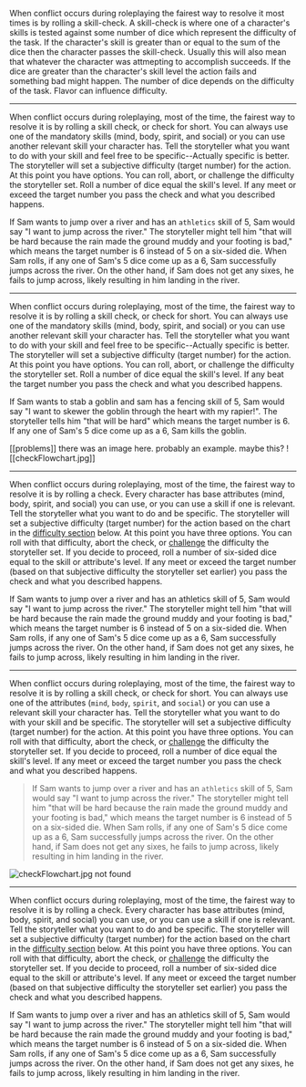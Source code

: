 When conflict occurs during roleplaying the fairest way to resolve it most times is by rolling a skill-check. A skill-check is where one of a character's skills is tested against some number of dice which represent the difficulty of the task. If the character's skill is greater than or equal to the sum of the dice then the character passes the skill-check. Usually this will also mean that whatever the character was attmepting to accomplish succeeds. If the dice are greater than the character's skill level the action fails and something bad might happen. The number of dice depends on the difficulty of the task. Flavor can influence difficulty.

---

When conflict occurs during roleplaying, most of the time, the fairest way to resolve it is by rolling a skill check, or check for short. You can always use one of the mandatory skills (mind, body, spirit, and social) or you can use another relevant skill your character has. Tell the storyteller what you want to do with your skill and feel free to be specific--Actually specific is better. The storyteller will set a subjective difficulty (target number) for the action. At this point you have options. You can roll, abort, or challenge the difficulty the storyteller set. Roll a number of dice equal the skill's level. If any meet or exceed the target number you pass the check and what you described happens.

If Sam wants to jump over a river and has an `athletics` skill of 5, Sam would say "I want to jump across the river." The storyteller might tell him "that will be hard because the rain made the ground muddy and your footing is bad," which means the target number is 6 instead of 5 on a six-sided die. When Sam rolls, if any one of Sam's 5 dice come up as a 6, Sam successfully jumps across the river. On the other hand, if Sam does not get any sixes, he fails to jump across, likely resulting in him landing in the river.

---

When conflict occurs during roleplaying, most of the time, the fairest way to resolve it is by rolling a skill check, or check for short. You can always use one of the mandatory skills (mind, body, spirit, and social) or you can use another relevant skill your character has. Tell the storyteller what you want to do with your skill and feel free to be specific--Actually specific is better. The storyteller will set a subjective difficulty (target number) for the action. At this point you have options. You can roll, abort, or challenge the difficulty the storyteller set. Roll a number of dice equal the skill's level. If any beat the target number you pass the check and what you described happens.

If Sam wants to stab a goblin and sam has a fencing skill of 5, Sam would say "I want to skewer the goblin through the heart with my rapier!". The storyteller tells him "that will be hard" which means the target number is 6. If any one of Sam's 5 dice come up as a 6, Sam kills the goblin.

[[problems]] there was an image here. probably an example. maybe this?
![[checkFlowchart.jpg]]

---

When conflict occurs during roleplaying, most of the time, the fairest way to resolve it is by rolling a check. Every character has base attributes (mind, body, spirit, and social) you can use, or you can use a skill if one is relevant. Tell the storyteller what you want to do and be specific. The storyteller will set a subjective difficulty (target number) for the action based on the chart in the [difficulty section](#_ogl1qn75g9xv) below. At this point you have three options. You can roll with that difficulty, abort the check, or [challenge](#_w7f8x3j78p3y) the difficulty the storyteller set. If you decide to proceed, roll a number of six-sided dice equal to the skill or attribute's level. If any meet or exceed the target number (based on that subjective difficulty the storyteller set earlier) you pass the check and what you described happens.

If Sam wants to jump over a river and has an athletics skill of 5, Sam would say "I want to jump across the river." The storyteller might tell him "that will be hard because the rain made the ground muddy and your footing is bad," which means the target number is 6 instead of 5 on a six-sided die. When Sam rolls, if any one of Sam's 5 dice come up as a 6, Sam successfully jumps across the river. On the other hand, if Sam does not get any sixes, he fails to jump across, likely resulting in him landing in the river.

---

When conflict occurs during roleplaying, most of the time, the fairest way to resolve it is by rolling a skill check, or check for short. You can always use one of the attributes (`mind`, `body`, `spirit`, and `social`) or you can use a relevant skill your character has. Tell the storyteller what you want to do with your skill and be specific. The storyteller will set a subjective difficulty (target number) for the action. At this point you have three options. You can roll with that difficulty, abort the check, or [challenge](#challenging) the difficulty the storyteller set. If you decide to proceed, roll a number of dice equal the skill's level. If any meet or exceed the target number you pass the check and what you described happens.

> If Sam wants to jump over a river and has an `athletics` skill of 5, Sam would say "I want to jump across the river." The storyteller might tell him "that will be hard because the rain made the ground muddy and your footing is bad," which means the target number is 6 instead of 5 on a six-sided die. When Sam rolls, if any one of Sam's 5 dice come up as a 6, Sam successfully jumps across the river. On the other hand, if Sam does not get any sixes, he fails to jump across, likely resulting in him landing in the river.

![checkFlowchart.jpg not found](checkFlowchart.jpg "Check Flowchart")

---

When conflict occurs during roleplaying, most of the time, the fairest way to resolve it is by rolling a check. Every character has base attributes (mind, body, spirit, and social) you can use, or you can use a skill if one is relevant. Tell the storyteller what you want to do and be specific. The storyteller will set a subjective difficulty (target number) for the action based on the chart in the [difficulty section](https://docs.google.com/document/d/1IdpkyR5XzUpkYwrZ0e7dhVONLq8gUa03OIkV1lhy-ME/edit#heading=h.ogl1qn75g9xv) below. At this point you have three options. You can roll with that difficulty, abort the check, or [challenge](https://docs.google.com/document/d/1IdpkyR5XzUpkYwrZ0e7dhVONLq8gUa03OIkV1lhy-ME/edit#heading=h.w7f8x3j78p3y) the difficulty the storyteller set. If you decide to proceed, roll a number of six-sided dice equal to the skill or attribute's level. If any meet or exceed the target number (based on that subjective difficulty the storyteller set earlier) you pass the check and what you described happens.

If Sam wants to jump over a river and has an athletics skill of 5, Sam would say "I want to jump across the river." The storyteller might tell him "that will be hard because the rain made the ground muddy and your footing is bad," which means the target number is 6 instead of 5 on a six-sided die. When Sam rolls, if any one of Sam's 5 dice come up as a 6, Sam successfully jumps across the river. On the other hand, if Sam does not get any sixes, he fails to jump across, likely resulting in him landing in the river.